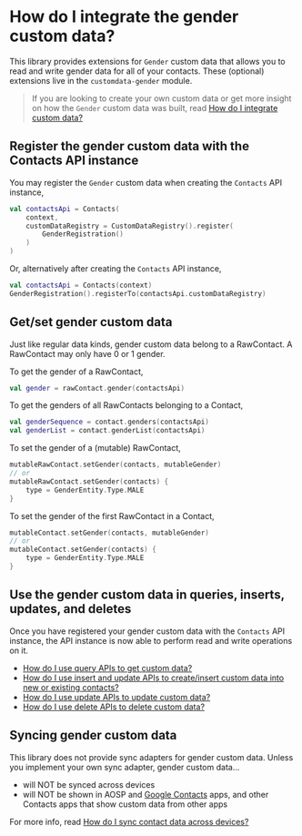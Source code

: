# How do I integrate the gender custom data?

This library provides extensions for `Gender` custom data that allows you to read and write gender 
data for all of your contacts. These (optional) extensions live in the `customdata-gender` module.

> If you are looking to create your own custom data or get more insight on how the `Gender` custom
> data was built, read [How do I integrate custom data?](/howto/howto-integrate-custom-data.md)

## Register the gender custom data with the Contacts API instance

You may register the `Gender` custom data when creating the `Contacts` API instance,

```kotlin
val contactsApi = Contacts(
    context,
    customDataRegistry = CustomDataRegistry().register(
        GenderRegistration()
    )
)
```

Or, alternatively after creating the `Contacts` API instance,

```kotlin
val contactsApi = Contacts(context)
GenderRegistration().registerTo(contactsApi.customDataRegistry)
```

## Get/set gender custom data 

Just like regular data kinds, gender custom data belong to a RawContact. A RawContact may only have
0 or 1 gender.

To get the gender of a RawContact,

```kotlin
val gender = rawContact.gender(contactsApi)
```

To get the genders of all RawContacts belonging to a Contact,

```kotlin
val genderSequence = contact.genders(contactsApi)
val genderList = contact.genderList(contactsApi)
```

To set the gender of a (mutable) RawContact,

```kotlin
mutableRawContact.setGender(contacts, mutableGender)
// or
mutableRawContact.setGender(contacts) {
    type = GenderEntity.Type.MALE
}
```

To set the gender of the first RawContact in a Contact,

```kotlin
mutableContact.setGender(contacts, mutableGender)
// or
mutableContact.setGender(contacts) {
    type = GenderEntity.Type.MALE
}
```

## Use the gender custom data in queries, inserts, updates, and deletes

Once you have registered your gender custom data with the `Contacts` API instance, the API instance 
is now able to perform read and write operations on it.

- [How do I use query APIs to get custom data?](/howto/howto-query-custom-data.md)
- [How do I use insert and update APIs to create/insert custom data into new or existing contacts?](/howto/howto-insert-custom-data.md)
- [How do I use update APIs to update custom data?](/howto/howto-update-custom-data.md)
- [How do I use delete APIs to delete custom data?](/howto/howto-delete-custom-data.md)

## Syncing gender custom data

This library does not provide sync adapters for gender custom data. Unless you implement your own 
sync adapter, gender custom data...

- will NOT be synced across devices
- will NOT be shown in AOSP and [Google Contacts][google-contacts] apps, and other Contacts apps
  that show custom data from other apps

For more info, read [How do I sync contact data across devices?](/howto/howto-sync-contact-data.md)

[google-contacts]: https://play.google.com/store/apps/details?id=com.google.android.contacts